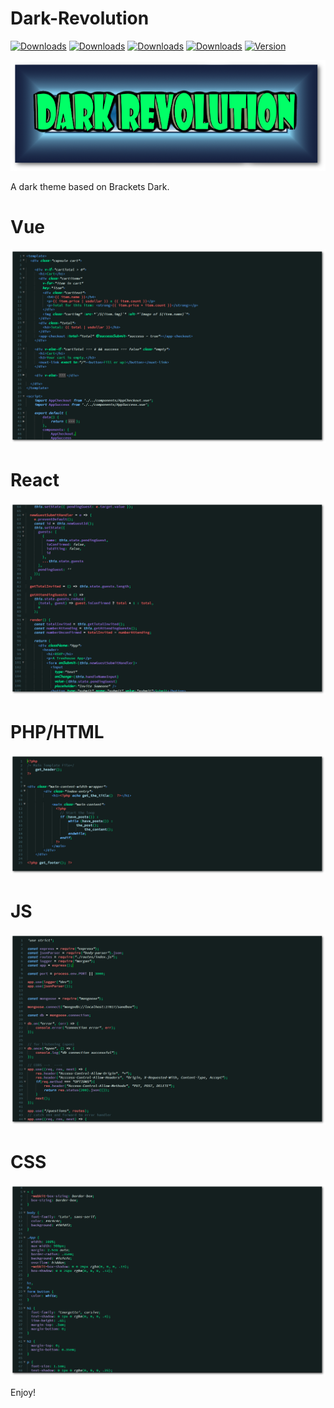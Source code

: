 # Dark-Revolution

[![Downloads](https://badges.ml/dark-revolution/total.svg)](https://brackets-extension-badges.github.io#dark-revolution)
[![Downloads](https://badges.ml/dark-revolution/last-version.svg)](https://brackets-extension-badges.github.io#dark-revolution)
[![Downloads](https://badges.ml/dark-revolution/week.svg)](https://brackets-extension-badges.github.io#dark-revolution)
[![Downloads](https://badges.ml/dark-revolution/day.svg)](https://brackets-extension-badges.github.io#dark-revolution)
[![Version](https://badges.ml/dark-revolution/version.svg)](https://brackets-extension-badges.github.io#dark-revolution)

![Alt text](https://github.com/af009/dark-revolution/blob/master/assets/dark-logo.png?raw=true "Logo")

A dark theme based on Brackets Dark.  

# Vue
![Alt text](https://github.com/af009/dark-revolution/blob/master/assets/vue.png?raw=true "Vue")

# React
![Alt text](https://github.com/af009/dark-revolution/blob/master/assets/react.png?raw=true "React")

# PHP/HTML
![Alt text](https://github.com/af009/dark-revolution/blob/master/assets/php.png?raw=true "PHP")

# JS
![Alt text](https://github.com/af009/dark-revolution/blob/master/assets/js.png?raw=true "JS")

# CSS
![Alt text](https://github.com/af009/dark-revolution/blob/master/assets/css.png?raw=true "CSS")

Enjoy!
